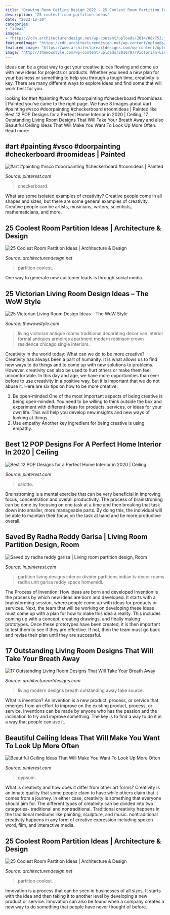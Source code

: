 ```yaml
---
title: "Drawing Room Ceiling Design 2022 ~ 25 Coolest Room Partition Ideas"
description: "25 coolest room partition ideas"
date: "2022-12-30"
categories:
- "ideas"
images:
- "https://cdn.architecturendesign.net/wp-content/uploads/2014/08/753.jpg"
featuredImage: "https://cdn.architecturendesign.net/wp-content/uploads/2014/08/1446.jpg"
featured_image: "https://www.architectureartdesigns.com/wp-content/uploads/2017/09/5-2-630x418.jpg"
image: "http://thewowstyle.com/wp-content/uploads/2016/07/Victorian-Living-Room-Decorating-Ideas.jpg"
---
```



Ideas can be a great way to get your creative juices flowing and come up with new ideas for projects or products. Whether you need a new plan for your business or something to help you through a tough time, creativity is key. There are many different ways to explore ideas and find some that will work best for you.

	

		
looking for #art #painting #vsco #doorpainting #checkerboard #roomideas | Painted you've came to the right page. We have 8 Images about #art #painting #vsco #doorpainting #checkerboard #roomideas | Painted like Best 12 POP Designs for a Perfect Home Interior in 2020 | Ceiling, 17 Outstanding Living Room Designs That Will Take Your Breath Away and also Beautiful Ceiling Ideas That Will Make You Want To Look Up More Often. Read more:
		
    
## #art #painting #vsco #doorpainting #checkerboard #roomideas | Painted

<img loading=lazy src="https://i.pinimg.com/736x/f1/3b/d4/f13bd4654c0f9b0372e54335d780d2e0.jpg" onerror="this.onerror=null;this.src='https://tse1.mm.bing.net/th?id=OIP.TtpBsrsCvZdDY6YZG5wwXgHaJ3&amp;pid=15.1';" alt="#art #painting #vsco #doorpainting #checkerboard #roomideas | Painted">

_Source: pinterest.com_

>checkerboard. 

	

What are some isolated examples of creativity?
Creative people come in all shapes and sizes, but there are some general examples of creativity. Creative people can be artists, musicians, writers, scientists, mathematicians, and more.

    
## 25 Coolest Room Partition Ideas | Architecture &amp; Design

<img loading=lazy src="https://cdn.architecturendesign.net/wp-content/uploads/2014/08/753.jpg" onerror="this.onerror=null;this.src='https://tse1.mm.bing.net/th?id=OIP.vY66Fsip9dzeE_fMcrXXUQHaLK&amp;pid=15.1';" alt="25 Coolest Room Partition Ideas | Architecture &amp; Design">

_Source: architecturendesign.net_

>partition coolest. 

	

One way to generate new customer leads is through social media.

    
## 25 Victorian Living Room Design Ideas – The WoW Style

<img loading=lazy src="http://thewowstyle.com/wp-content/uploads/2016/07/Victorian-Living-Room-Decorating-Ideas.jpg" onerror="this.onerror=null;this.src='https://tse1.mm.bing.net/th?id=OIP.BNJds7GFZAhNcwSkXxiLJgHaLH&amp;pid=15.1';" alt="25 Victorian Living Room Design Ideas – The WoW Style">

_Source: thewowstyle.com_

>living victorian antique rooms traditional decorating decor van interior formal antiques armoires apartment modern robinson crown residence chicago single interiors. 

	

Creativity in the world today: What can we do to be more creative?
Creativity has always been a part of humanity. It is what allows us to find new ways to do things and to come up with new solutions to problems. However, creativity can also be used to hurt others or make them feel uncomfortable. In this day and age, we have more opportunities than ever before to use creativity in a positive way, but it is important that we do not abuse it. Here are six tips on how to be more creative: 
1. Be open-minded
One of the most important aspects of being creative is being open-minded. You need to be willing to think outside the box and experiment with different ideas for products, services, or ideas for your own life. This will help you develop new insights and new ways of looking at things. 
2. Use empathy
Another key ingredient for being creative is using empathy.

    
## Best 12 POP Designs For A Perfect Home Interior In 2020 | Ceiling

<img loading=lazy src="https://i.pinimg.com/736x/33/ab/45/33ab459494cb12d17c2ad0be52620ca8.jpg" onerror="this.onerror=null;this.src='https://tse4.mm.bing.net/th?id=OIP.7z3YgGngLudx3hCAm7S84AHaL5&amp;pid=15.1';" alt="Best 12 POP Designs for a Perfect Home Interior in 2020 | Ceiling">

_Source: pinterest.com_

>salotto. 

	

Brainstroming is a mental exercise that can be very beneficial in improving focus, concentration and overall productivity. The process of brainstroming can be done by focusing on one task at a time and then breaking that task down into smaller, more manageable parts. By doing this, the individual will be able to maintain their focus on the task at hand and be more productive overall.

    
## Saved By Radha Reddy Garisa | Living Room Partition Design, Room

<img loading=lazy src="https://i.pinimg.com/736x/52/26/27/52262710b6345327b88d07e075fb3d14.jpg" onerror="this.onerror=null;this.src='https://tse2.mm.bing.net/th?id=OIP.WyiC6Wob2Q8zVRycmgi30gHaJ4&amp;pid=15.1';" alt="Saved by radha reddy garisa | Living room partition design, Room">

_Source: in.pinterest.com_

>partition living designs interior divider partitions indian tv decor rooms radha unit garisa reddy space homemidi. 

	

The Process of Invention: How ideas are born and developed
Invention is the process by which new ideas are born and developed. It starts with a brainstorming session, where people come up with ideas for products or services. Next, the team that will be working on developing these ideas must come up with a plan for how to make this idea a reality. This includes coming up with a concept, creating drawings, and finally making prototypes. Once these prototypes have been created, it is then important to test them to see if they are effective. If not, then the team must go back and revise their plan until they are successful.

    
## 17 Outstanding Living Room Designs That Will Take Your Breath Away

<img loading=lazy src="https://www.architectureartdesigns.com/wp-content/uploads/2017/09/5-2-630x418.jpg" onerror="this.onerror=null;this.src='https://tse4.mm.bing.net/th?id=OIP.O2U417pYgL2pZIMalzJFzgHaE6&amp;pid=15.1';" alt="17 Outstanding Living Room Designs That Will Take Your Breath Away">

_Source: architectureartdesigns.com_

>living modern designs breath outstanding away take source. 

	

What is invention?
An invention is a new product, process, or service that emerges from an effort to improve on the existing product, process, or service. Inventions can be made by anyone who has the passion and the inclination to try and improve something. The key is to find a way to do it in a way that people can use it.

    
## Beautiful Ceiling Ideas That Will Make You Want To Look Up More Often

<img loading=lazy src="https://i.pinimg.com/736x/6f/a7/90/6fa7901eb6755e757df54d9670337225.jpg" onerror="this.onerror=null;this.src='https://tse3.mm.bing.net/th?id=OIP.07T4qqkVoXnimj_qouYEagHaNK&amp;pid=15.1';" alt="Beautiful Ceiling Ideas That Will Make You Want To Look Up More Often">

_Source: pinterest.com_

>gypsum. 

	

What is creativity and how does it differ from other art forms?
Creativity is an innate quality that some people claim to have while others claim that it comes from a journey. In either case, creativity is something that everyone should aim for. The different types of creativity can be divided into two categories- traditional and nontraditional. Traditional creativity happens in the traditional mediums like painting, sculpture, and music. nontraditional creativity happens in any form of creative expression including spoken word, film, and interactive media.

    
## 25 Coolest Room Partition Ideas | Architecture &amp; Design

<img loading=lazy src="https://cdn.architecturendesign.net/wp-content/uploads/2014/08/1446.jpg" onerror="this.onerror=null;this.src='https://tse2.mm.bing.net/th?id=OIP.6iDV5z49ztLLQfWfhoEl0AHaJV&amp;pid=15.1';" alt="25 Coolest Room Partition Ideas | Architecture &amp; Design">

_Source: architecturendesign.net_

>partition coolest. 

	

Innovation is a process that can be seen in businesses of all sizes. It starts with the idea and then taking it to another level by developing a new product or service. Innovation can also be found when a company creates a new way to do something that people have never thought of before.

